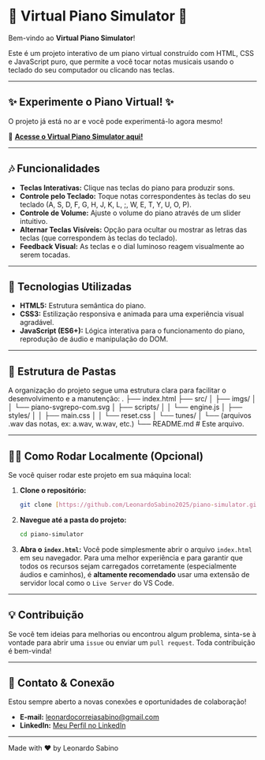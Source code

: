 # 🎹 Virtual Piano Simulator 🎹

Bem-vindo ao **Virtual Piano Simulator**!

Este é um projeto interativo de um piano virtual construído com HTML, CSS e JavaScript puro, que permite a você tocar notas musicais usando o teclado do seu computador ou clicando nas teclas.

---

## ✨ Experimente o Piano Virtual! ✨

O projeto já está no ar e você pode experimentá-lo agora mesmo!

🔗 **[Acesse o Virtual Piano Simulator aqui!](https://leonardosabino2025.github.io/piano-simulator/)**

---

## 🎶 Funcionalidades

* **Teclas Interativas:** Clique nas teclas do piano para produzir sons.
* **Controle pelo Teclado:** Toque notas correspondentes às teclas do seu teclado (A, S, D, F, G, H, J, K, L, ;, W, E, T, Y, U, O, P).
* **Controle de Volume:** Ajuste o volume do piano através de um slider intuitivo.
* **Alternar Teclas Visíveis:** Opção para ocultar ou mostrar as letras das teclas (que correspondem às teclas do teclado).
* **Feedback Visual:** As teclas e o dial luminoso reagem visualmente ao serem tocadas.

---

## 🚀 Tecnologias Utilizadas

* **HTML5:** Estrutura semântica do piano.
* **CSS3:** Estilização responsiva e animada para uma experiência visual agradável.
* **JavaScript (ES6+):** Lógica interativa para o funcionamento do piano, reprodução de áudio e manipulação do DOM.

---

## 📂 Estrutura de Pastas

A organização do projeto segue uma estrutura clara para facilitar o desenvolvimento e a manutenção:
.
├── index.html
├── src/
│   ├── imgs/
│   │   └── piano-svgrepo-com.svg
│   ├── scripts/
│   │   └── engine.js
│   ├── styles/
│   │   ├── main.css
│   │   └── reset.css
│   └── tunes/
│       └── (arquivos .wav das notas, ex: a.wav, w.wav, etc.)
└── README.md               # Este arquivo.


---

## 👨‍💻 Como Rodar Localmente (Opcional)

Se você quiser rodar este projeto em sua máquina local:

1.  **Clone o repositório:**
    ```bash
    git clone [https://github.com/LeonardoSabino2025/piano-simulator.git](https://github.com/LeonardoSabino2025/piano-simulator.git)
    ```
2.  **Navegue até a pasta do projeto:**
    ```bash
    cd piano-simulator
    ```
3.  **Abra o `index.html`:**
    Você pode simplesmente abrir o arquivo `index.html` em seu navegador. Para uma melhor experiência e para garantir que todos os recursos sejam carregados corretamente (especialmente áudios e caminhos), é **altamente recomendado** usar uma extensão de servidor local como o `Live Server` do VS Code.

---

## 💡 Contribuição

Se você tem ideias para melhorias ou encontrou algum problema, sinta-se à vontade para abrir uma `issue` ou enviar um `pull request`. Toda contribuição é bem-vinda!

---

## 📧 Contato & Conexão

Estou sempre aberto a novas conexões e oportunidades de colaboração!

* **E-mail:** [leonardocorreiasabino@gmail.com](mailto:leonardocorreiasabino@gmail.com)
* **LinkedIn:** [Meu Perfil no LinkedIn](https://www.linkedin.com/in/leonardo-sabino/)

---

Made with ❤️ by Leonardo Sabino